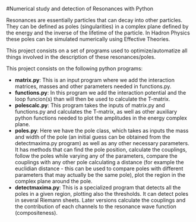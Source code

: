 #Numerical study and detection of Resonances with Python

Resonances are essentially particles that can decay into other particles. 
They can be defined as poles (singularities) in a complex plane defined by the energy and the inverse of the lifetime of the particle. 
In Hadron Physics these poles can be simulated numerically using Effective Theories. 

This project consists on a set of programs used to optimize/automatize all things involved in the description of these resonances/poles.

This project consists on the following python programs:
- **matrix.py**:
This is an input program where we add the interaction matrices, masses and other parameters needed in functions.py.
- **functions.py**:
In this program we add the interaction potential and the loop funcion(s) than will then be used to calculate the T-matrix.
- **polescalc.py**:
This program takes the inputs of matrix.py and functions.py and calculates the T-matrix, as well as other auxiliary python functions needed to plot the amplitudes in the energy complex plane.
- **poles.py**:
Here we have the pole class, which takes as inputs the mass and width of the pole (an initial guess can be obtained from the detectmaxima.py program) as well as any other necessary parameters. It has methods that can find the pole position, calculate the couplings, follow the poles while varying any of the parameters, compare the couplings with any other pole calculating a distance (for example the euclidian distance - this can be used to compare poles with different parameters that may actually be the same pole), plot the region in the complex plane around the pole.
- **detectmaxima.py**:
This is a specialized program that detects all the poles in a given region, plotting also the thresholds. It can detect poles in several Riemann sheets. Later versions calculate the couplings and the contribution of each channels to the resonance wave function (compositeness).
